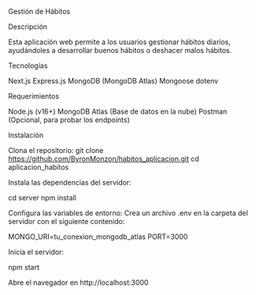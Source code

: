 Gestión de Hábitos

Descripción

Esta aplicación web permite a los usuarios gestionar hábitos diarios, ayudándoles a desarrollar buenos hábitos o deshacer malos hábitos.

Tecnologías

Next.js
Express.js
MongoDB (MongoDB Atlas)
Mongoose
dotenv

Requerimientos

Node.js (v16+)
MongoDB Atlas (Base de datos en la nube)
Postman (Opcional, para probar los endpoints)

Instalación

Clona el repositorio:
git clone https://github.com/ByronMonzon/habitos_aplicacion.git
cd aplicacion_habitos

Instala las dependencias del servidor:

cd server
npm install

Configura las variables de entorno: Crea un archivo .env en la carpeta del servidor con el siguiente contenido:

MONGO_URI=tu_conexion_mongodb_atlas
PORT=3000

Inicia el servidor:

npm start

Abre el navegador en http://localhost:3000